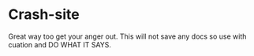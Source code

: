 # Crash-site
Great way too get your anger out.
This will not save any docs so use with cuation and DO WHAT IT SAYS.
